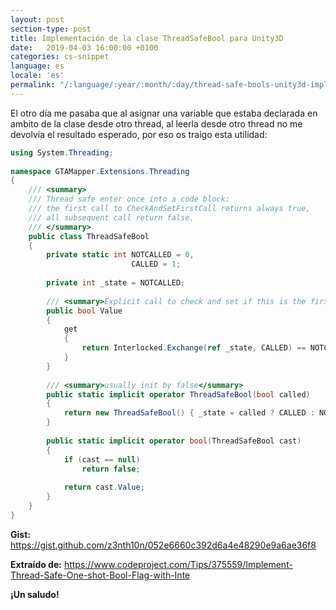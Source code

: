 ```yaml
---
layout: post
section-type: post
title: Implementación de la clase ThreadSafeBool para Unity3D
date:   2019-04-03 16:00:00 +0100
categories: cs-snippet
language: es
locale: 'es'
permalink: "/:language/:year/:month/:day/thread-safe-bools-unity3d-impl.html"
---
```


El otro día me pasaba que al asignar una variable que estaba declarada en ambito de la clase desde otro thread, al leerla desde otro thread no me devolvía el resultado esperado, por eso os traigo esta utilidad:

```csharp
using System.Threading;
 
namespace GTAMapper.Extensions.Threading
{
    /// <summary>
    /// Thread safe enter once into a code block:
    /// the first call to CheckAndSetFirstCall returns always true,
    /// all subsequent call return false.
    /// </summary>
    public class ThreadSafeBool
    {
        private static int NOTCALLED = 0,
                           CALLED = 1;
 
        private int _state = NOTCALLED;
 
        /// <summary>Explicit call to check and set if this is the first call</summary>
        public bool Value
        {
            get
            {
                return Interlocked.Exchange(ref _state, CALLED) == NOTCALLED;
            }
        }
 
        /// <summary>usually init by false</summary>
        public static implicit operator ThreadSafeBool(bool called)
        {
            return new ThreadSafeBool() { _state = called ? CALLED : NOTCALLED };
        }
 
        public static implicit operator bool(ThreadSafeBool cast)
        {
            if (cast == null)
                return false;
 
            return cast.Value;
        }
    }
}
```

**Gist:** https://gist.github.com/z3nth10n/052e6660c392d6a4e48290e9a6ae36f8

**Extraído de:** https://www.codeproject.com/Tips/375559/Implement-Thread-Safe-One-shot-Bool-Flag-with-Inte

**¡Un saludo!**